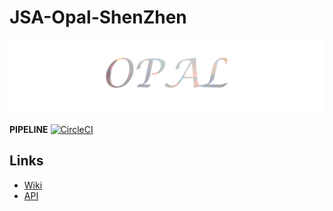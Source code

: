 # JSA-Opal-ShenZhen
<img src='./docs/opal.png' >

**PIPELINE**
[![CircleCI](https://circleci.com/gh/green-fox-academy/JSA-Opal-ShenZhen/tree/master.svg?style=svg)](https://circleci.com/gh/green-fox-academy/JSA-Opal-ShenZhen/tree/master)

## Links
* [Wiki](https://github.com/green-fox-academy/JSA-Opal-ShenZhen/wiki)
* [API](https://green-fox-academy.github.io/JSA-Opal-ShenZhen/)
